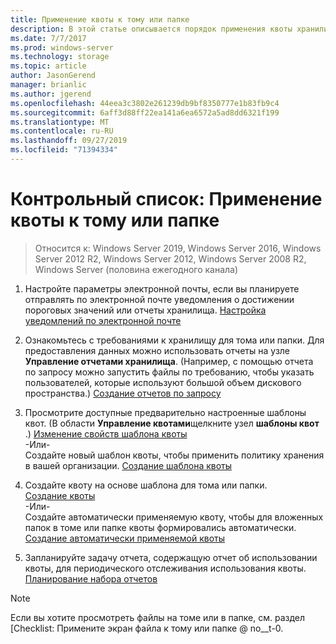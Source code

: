 ```yaml
---
title: Применение квоты к тому или папке
description: В этой статье описывается порядок применения квоты хранилища к тому или папке
ms.date: 7/7/2017
ms.prod: windows-server
ms.technology: storage
ms.topic: article
author: JasonGerend
manager: brianlic
ms.author: jgerend
ms.openlocfilehash: 44eea3c3802e261239db9bf8350777e1b83fb9c4
ms.sourcegitcommit: 6aff3d88ff22ea141a6ea6572a5ad8dd6321f199
ms.translationtype: MT
ms.contentlocale: ru-RU
ms.lasthandoff: 09/27/2019
ms.locfileid: "71394334"
---
```

# <a name="checklist-apply-a-quota-to-a-volume-or-folder"></a>Контрольный список: Применение квоты к тому или папке

> Относится к: Windows Server 2019, Windows Server 2016, Windows Server 2012 R2, Windows Server 2012, Windows Server 2008 R2, Windows Server (половина ежегодного канала)

1. Настройте параметры электронной почты, если вы планируете отправлять по электронной почте уведомления о достижении пороговых значений или отчеты хранилища. [Настройка уведомлений по электронной почте](configure-email-notifications.md)

2. Ознакомьтесь с требованиями к хранилищу для тома или папки. Для предоставления данных можно использовать отчеты на узле **Управление отчетами хранилища**. (Например, с помощью отчета по запросу можно запустить файлы по требованию, чтобы указать пользователей, которые используют большой объем дискового пространства.) [Создание отчетов по запросу](generate-reports-on-demand.md)

3. Просмотрите доступные предварительно настроенные шаблоны квот. (В области **Управление квотами**щелкните узел **шаблоны квот** .) [Изменение свойств шаблона квоты](edit-quota-template-properties.md) 
<br />-Или- <br /> Создайте новый шаблон квоты, чтобы применить политику хранения в вашей организации. [Создание шаблона квоты](create-quota-template.md)

4. Создайте квоту на основе шаблона для тома или папки.  
 [Создание квоты](create-quota.md) <br /> -Или- <br /> Создайте автоматически применяемую квоту, чтобы для вложенных папок в томе или папке квоты формировались автоматически. [Создание автоматически применяемой квоты](create-auto-apply-quota.md)

6. Запланируйте задачу отчета, содержащую отчет об использовании квоты, для периодического отслеживания использования квоты. [Планирование набора отчетов](schedule-set-of-reports.md)

> [!Note]
> Если вы хотите просмотреть файлы на томе или в папке, см. раздел [Checklist: Примените экран файла к тому или папке @ no__t-0.











